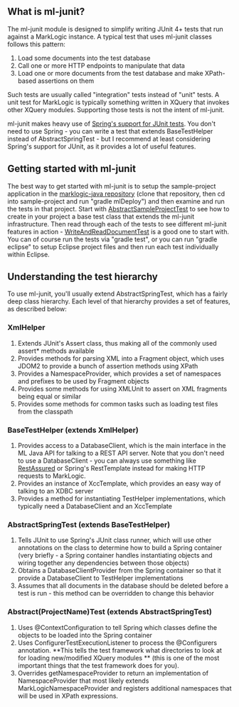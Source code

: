 ## What is ml-junit?

The ml-junit module is designed to simplify writing JUnit 4+ tests that run against a MarkLogic instance. A typical test 
that uses ml-junit classes follows this pattern:

1. Load some documents into the test database
1. Call one or more HTTP endpoints to manipulate that data
1. Load one or more documents from the test database and make XPath-based assertions on them

Such tests are usually called "integration" tests instead of "unit" tests. A unit test for MarkLogic is typically 
something written in XQuery that invokes other XQuery modules. Supporting those tests is not the intent of ml-junit. 

ml-junit makes heavy use of [Spring's support for JUnit tests](http://docs.spring.io/spring/docs/current/spring-framework-reference/htmlsingle/#testcontext-framework). You don't need to use Spring - you can write a test that extends BaseTestHelper instead of AbstractSpringTest - but I recommend at least considering Spring's support for JUnit, as it provides a lot of useful features. 

## Getting started with ml-junit

The best way to get started with ml-junit is to setup the sample-project application in 
the [marklogic-java repository](https://github.com/rjrudin/marklogic-java) (clone that repository, then cd into sample-project and run "gradle mlDeploy") and 
then examine and run the tests in that project. Start 
with [AbstractSampleProjectTest](https://github.com/rjrudin/marklogic-java/blob/master/sample-project/src/test/java/sample/AbstractSampleProjectTest.java) to see how to create in your 
project a base test class that extends the ml-junit infrastructure. Then read through each of the tests 
to see different ml-junit features in action - [WriteAndReadDocumentTest](https://github.com/rjrudin/marklogic-java/blob/master/sample-project/src/test/java/sample/WriteAndReadDocumentTest.java) is a good one to start with. 
You can of course run the tests via "gradle test", or you can run "gradle eclipse" to setup Eclipse project 
files and then run each test individually within Eclipse.

## Understanding the test hierarchy

To use ml-junit, you'll usually extend AbstractSpringTest, which has a fairly deep class hierarchy. Each level of 
that hierarchy provides a set of features, as described below:

### XmlHelper

1. Extends JUnit's Assert class, thus making all of the commonly used assert* methods available
1. Provides methods for parsing XML into a Fragment object, which uses JDOM2 to provide a bunch of assertion methods using XPath
1. Provides a NamespaceProvider, which provides a set of namespaces and prefixes to be used by Fragment objects
1. Provides some methods for using XMLUnit to assert on XML fragments being equal or similar
1. Provides some methods for common tasks such as loading test files from the classpath

### BaseTestHelper (extends XmlHelper)

1. Provides access to a DatabaseClient, which is the main interface in the ML Java API for talking to a REST API server. 
Note that you don't need to use a DatabaseClient - you can always use something 
like [RestAssured](https://code.google.com/p/rest-assured/) or Spring's RestTemplate instead for 
making HTTP requests to MarkLogic. 
1. Provides an instance of XccTemplate, which provides an easy way of talking to an XDBC server
1. Provides a method for instantiating TestHelper implementations, which typically need a DatabaseClient and an XccTemplate

### AbstractSpringTest (extends BaseTestHelper)

1. Tells JUnit to use Spring's JUnit class runner, which will use other annotations on the class to determine 
how to build a Spring container (very briefly - a Spring container handles instantiating objects and 
wiring together any dependencies between those objects)
1. Obtains a DatabaseClientProvider from the Spring container so that it provide a DatabaseClient to 
TestHelper implementations
1. Assumes that all documents in the database should be deleted before a test is run - this method can 
be overridden to change this behavior

### Abstract(ProjectName)Test (extends AbstractSpringTest)

1. Uses @ContextConfiguration to tell Spring which classes define the objects to be loaded into the Spring container
1. Uses ConfigurerTestExecutionListener to process the @Configurers annotation. **This tells the test framework 
what directories to look at for loading new/modified XQuery modules ** (this is one of the most important things 
that the test framework does for you). 
1. Overrides getNamespaceProvider to return an implementation of NamespaceProvider that most likely 
extends MarkLogicNamespaceProvider and registers additional namespaces that will be used in XPath expressions. 

